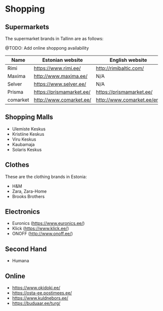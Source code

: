 # Shopping

## Supermarkets

The supermarket brands in Tallinn are as follows:

@TODO: Add online shoppong availability

| Name | Estonian website | English website |
| ---- | --- | --- |
| Rimi | https://www.rimi.ee/ | http://rimibaltic.com/ |
| Maxima | http://www.maxima.ee/ | N/A |
| Selver | https://www.selver.ee/ | N/A |
| Prisma | https://prismamarket.ee/ | https://prismamarket.ee/ |
| comarket | http://www.comarket.ee/ | http://www.comarket.ee/en/ |

## Shopping Malls

- Ulemiste Keskus
- Kristiine Keskus
- Viru Keskus
- Kaubamaja
- Solaris Keskus

## Clothes
These are the clothing brands in Estonia:
- H&M
- Zara, Zara-Home
- Brooks Brothers

## Electronics
- Euronics (https://www.euronics.ee/)
- Klick (https://www.klick.ee/)
- ONOFF (http://www.onoff.ee/)

## Second Hand
- Humana

## Online
* https://www.okidoki.ee/
* https://osta-ee.postimees.ee/
* https://www.kuldnebors.ee/
* https://buduaar.ee/turg/


